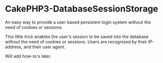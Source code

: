 # CakePHP3-DatabaseSessionStorage
An easy way to provide a user based persistent login system without the need of cookies or sessions.

This little trick enables the user's session to be saved into the database without the need of cookies or sessions. Users are recognized by their IP-address, and their user agent.

Will add how-to's later.
